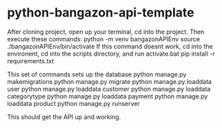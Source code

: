 # python-bangazon-api-template

After cloning project, open up your terminal, cd into the project. Then execute these commands:
python -m venv bangazonAPIEnv
source ./bangazonAPIEnv/bin/activate
If this command doesnt work, cd into the environent, cd into the scripts directory, and run activate.bat
pip install -r requirements.txt

This set of commands sets up the database
python manage.py makemigrations
python manage.py migrate
python manage.py loaddata user
python manage.py loaddata customer
python manage.py loaddata categorytype
python manage.py loaddata payment
python manage.py loaddata product
python manage.py runserver  

This should get the API up and working. 